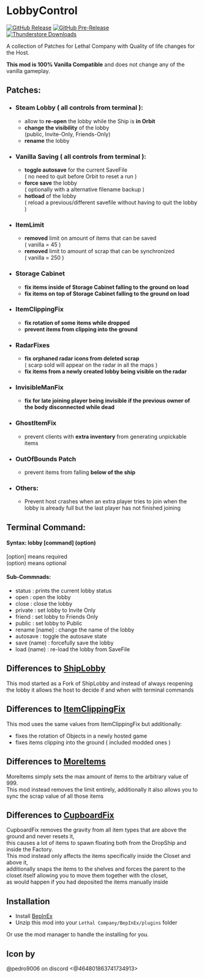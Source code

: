 LobbyControl
============
[![GitHub Release](https://img.shields.io/github/v/release/mattymatty97/LTC_LobbyControl?display_name=release&logo=github&logoColor=white)](https://github.com/mattymatty97/LTC_LobbyControl/releases/latest)
[![GitHub Pre-Release](https://img.shields.io/github/v/release/mattymatty97/LTC_LobbyControl?include_prereleases&display_name=release&logo=github&logoColor=white&label=preview)](https://github.com/mattymatty97/LTC_LobbyControl/releases)  
[![Thunderstore Downloads](https://img.shields.io/thunderstore/dt/mattymatty/LobbyControl?style=flat&logo=thunderstore&logoColor=white&label=thunderstore)](https://thunderstore.io/c/lethal-company/p/mattymatty/LobbyControl/)


A collection of Patches for Lethal Company with Quality of life changes for the Host.

**This mod is 100% Vanilla Compatible** and does not change any of the vanilla gameplay.

Patches:
--------
- ### Steam Lobby ( all controls from terminal ):
  - allow to **re-open** the lobby while the Ship is **in Orbit**
  - **change the visibility** of the lobby  
  (public, Invite-Only, Friends-Only)
  - **rename** the lobby
- ### Vanilla Saving ( all controls from terminal ):
  - **toggle autosave** for the current SaveFile  
  ( no need to quit before Orbit to reset a run )
  - **force save** the lobby  
  ( optionally with a alternative filename backup )
  - **hotload** of the lobby  
  ( reload a previous/different savefile without having to quit the lobby )
- ### ItemLimit
  - **removed** limit on amount of items that can be saved  
  ( vanilla = 45 )
  - **removed** limit to amount of scrap that can be synchronized  
  ( vanilla = 250 )
- ### Storage Cabinet
  - **fix items inside of Storage Cabinet falling to the ground on load**
  - **fix items on top of Storage Cabinet falling to the ground on load**
- ### ItemClippingFix
  - **fix rotation of some items while dropped**
  - **prevent items from clipping into the ground**
- ### RadarFixes
  - **fix orphaned radar icons from deleted scrap**  
  ( scarp sold will appear on the radar in all the maps )
  - **fix items from a newly created lobby being visible on the radar**
- ### InvisibleManFix
  - **fix for late joining player being invisible if the previous owner of the body disconnected while dead**
- ### GhostItemFix
  - prevent clients with **extra inventory** from generating unpickable items
- ### OutOfBounds Patch
  - prevent items from falling **below of the ship**
- ### Others:
  - Prevent host crashes when an extra player tries to join when the lobby is already full but the last player has not finished joining 

Terminal Command:
-----------------

#### Syntax: lobby [command] (option)  
[option]  means required  
(option)  means optional

#### Sub-Commnads:
- status        : prints the current lobby status
- open          : open the lobby
- close         : close the lobby
- private       : set lobby to Invite Only
- friend        : set lobby to Friends Only
- public        : set lobby to Public
- rename \[name] : change the name of the lobby
- autosave      : toggle the autosave state
- save (name)   : forcefully save the lobby
- load (name)   : re-load the lobby from SaveFile

Differences to [ShipLobby](https://thunderstore.io/c/lethal-company/p/tinyhoot/ShipLobby/)
------------------------
This mod started as a Fork of ShipLobby
and instead of always reopening the lobby it allows the host to decide if and when with terminal commands

Differences to [ItemClippingFix](https://thunderstore.io/c/lethal-company/p/ViViKo/ItemClippingFix/)
------------------------
This mod uses the same values from ItemClippingFix but additionally:
- fixes the rotation of Objects in a newly hosted game  
- fixes items clipping into the ground ( included modded ones )

Differences to [MoreItems](https://thunderstore.io/c/lethal-company/p/Drakorle/MoreItems/)
------------------------
MoreItems simply sets the max amount of items to the arbitrary value of 999.  
This mod instead removes the limit entirely, additionally it also allows you to sync the scrap value of all those items

Differences to [CupboardFix](https://thunderstore.io/c/lethal-company/p/Rocksnotch/CupboardFix/)
------------------------
CupboardFix removes the gravity from all item types that are above the ground and never resets it,  
this causes a lot of items to spawn floating both from the DropShip and inside the Factory.  
This mod instead only affects the items specifically inside the Closet and above it,  
additionally snaps the items to the shelves and forces the parent to the closet itself allowing you to move them together with the closet,  
as would happen if you had deposited the items manually inside 

Installation
------------

- Install [BepInEx](https://thunderstore.io/c/lethal-company/p/BepInEx/BepInExPack/)
- Unzip this mod into your `Lethal Company/BepInEx/plugins` folder

Or use the mod manager to handle the installing for you.

Icon by
-----------
@pedro9006 on discord
<@464801863741734913>
